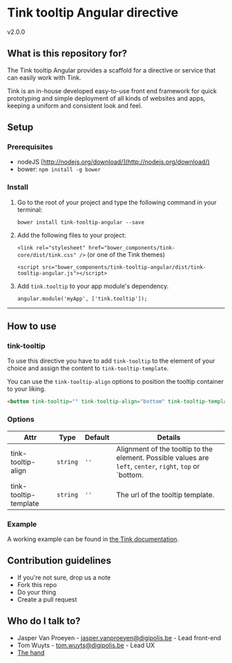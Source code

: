 # Tink tooltip Angular directive

v2.0.0

## What is this repository for?

The Tink tooltip Angular provides a scaffold for a directive or service that can easily work with Tink.

Tink is an in-house developed easy-to-use front end framework for quick prototyping and simple deployment of all kinds of websites and apps, keeping a uniform and consistent look and feel.

## Setup

### Prerequisites

* nodeJS [http://nodejs.org/download/](http://nodejs.org/download/)
* bower: `npm install -g bower`

### Install

1. Go to the root of your project and type the following command in your terminal:

   `bower install tink-tooltip-angular --save`

2. Add the following files to your project:

   `<link rel="stylesheet" href="bower_components/tink-core/dist/tink.css" />` (or one of the Tink themes)

   `<script src="bower_components/tink-tooltip-angular/dist/tink-tooltip-angular.js"></script>`

3. Add `tink.tooltip` to your app module's dependency.

   `angular.module('myApp', ['tink.tooltip']);`



----------



## How to use

### tink-tooltip

To use this directive you have to add `tink-tooltip` to the element of your choice and assign the content to `tink-tooltip-template`.

You can use the `tink-tooltip-align` options to position the tooltip container to your liking.

```html
<button tink-tooltip="" tink-tooltip-align="bottom" tink-tooltip-template="views/tooltip-template.html">Open tooltip</button>
```

### Options

Attr | Type | Default | Details
--- | --- | --- | ---
tink-tooltip-align | `string` | `''` | Alignment of the tooltip to the element. Possible values are `left`, `center`, `right`, `top` or `bottom.
tink-tooltip-template | `string` | `''` | The url of the tooltip template.

### Example

A working example can be found in [the Tink documentation](http://tink.digipolis.be/#/docs/directives/popover#example).

## Contribution guidelines

* If you're not sure, drop us a note
* Fork this repo
* Do your thing
* Create a pull request

## Who do I talk to?

* Jasper Van Proeyen - jasper.vanproeyen@digipolis.be - Lead front-end
* Tom Wuyts - tom.wuyts@digipolis.be - Lead UX
* [The hand](https://www.youtube.com/watch?v=_O-QqC9yM28)
